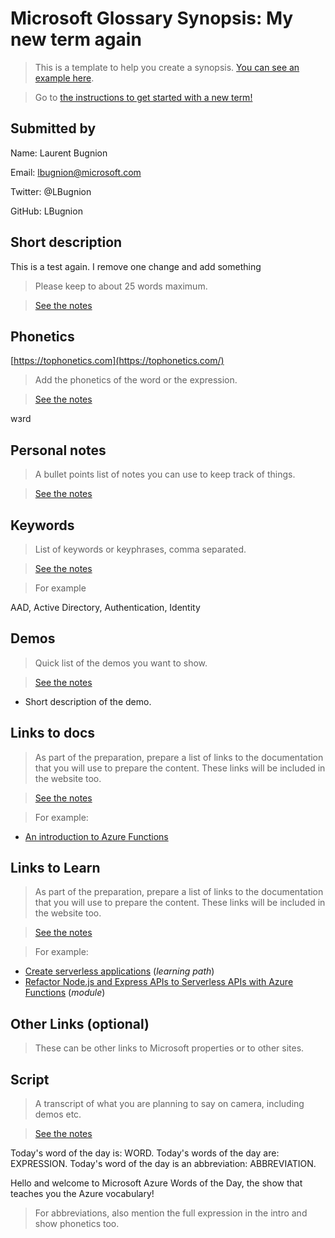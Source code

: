 # Microsoft Glossary Synopsis: My new term again

> This is a template to help you create a synopsis. [You can see an example here](https://aka.ms/glossary/sample/synopsis).

> Go to [the instructions to get started with a new term!](https://github.com/lbugnion/ms-glossary/blob/master/instructions/getting-started.md)

## Submitted by

Name: Laurent Bugnion

Email: lbugnion@microsoft.com

Twitter: @LBugnion

GitHub: LBugnion

## Short description

This is a test again. I remove one change and add something

> Please keep to about 25 words maximum.

> [See the notes](https://github.com/lbugnion/ms-glossary/blob/main/instructions/getting-started.md#short-description)

## Phonetics

[https://tophonetics.com](https://tophonetics.com/)

> Add the phonetics of the word or the expression.

> [See the notes](https://github.com/lbugnion/ms-glossary/blob/main/instructions/getting-started.md#phonetics)

wɜrd

## Personal notes

> A bullet points list of notes you can use to keep track of things.

> [See the notes](https://github.com/lbugnion/ms-glossary/blob/main/instructions/getting-started.md#personal-notes)

## Keywords

> List of keywords or keyphrases, comma separated.

> [See the notes](https://github.com/lbugnion/ms-glossary/blob/main/instructions/getting-started.md#keywords-or-key-expressions)

> For example

AAD, Active Directory, Authentication, Identity

## Demos

> Quick list of the demos you want to show.

> [See the notes](https://github.com/lbugnion/ms-glossary/blob/main/instructions/getting-started.md#demos)

- Short description of the demo.

## Links to docs

> As part of the preparation, prepare a list of links to the documentation that you will use to prepare the content. These links will be included in the website too.

> [See the notes](https://github.com/lbugnion/ms-glossary/blob/main/instructions/getting-started.md#links-to-docs)

>For example:

- [An introduction to Azure Functions](https://docs.microsoft.com/azure/azure-functions/functions-overview)

## Links to Learn

> As part of the preparation, prepare a list of links to the documentation that you will use to prepare the content. These links will be included in the website too.

> [See the notes](https://github.com/lbugnion/ms-glossary/blob/main/instructions/getting-started.md#links-to-learn)

>For example:

- [Create serverless applications](https://docs.microsoft.com/learn/paths/create-serverless-applications) (*learning path*)
- [Refactor Node.js and Express APIs to Serverless APIs with Azure Functions](https://docs.microsoft.com/learn/modules/shift-nodejs-express-apis-serverless) (*module*)

## Other Links (optional)

> These can be other links to Microsoft properties or to other sites.

## Script

> A transcript of what you are planning to say on camera, including demos etc.

> [See the notes](https://github.com/lbugnion/ms-glossary/blob/main/instructions/getting-started.md#script)

Today's word of the day is: WORD.
Today's words of the day are: EXPRESSION.
Today's word of the day is an abbreviation: ABBREVIATION.

Hello and welcome to Microsoft Azure Words of the Day, the show that teaches you the Azure vocabulary!

> For abbreviations, also mention the full expression in the intro and show phonetics too.
